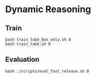 Dynamic Reasoning
==================


Train
-----

    bash train_tube_box_only.sh 0
    bash train_tube.sh 0

Evaluation
----------

    bash ./scripts/eval_fast_release.sh 0



